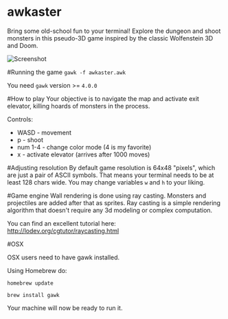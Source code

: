 # awkaster
Bring some old-school fun to your terminal! Explore the dungeon and shoot monsters in this pseudo-3D game inspired by the classic Wolfenstein 3D and Doom.

![Screenshot](screenshot.png)

#Running the game
`gawk -f awkaster.awk`

You need `gawk` version >= `4.0.0`

#How to play
Your objective is to navigate the map and activate exit elevator, killing hoards of monsters in the process.

Controls:
* WASD - movement
* p - shoot
* num 1-4 - change color mode (4 is my favorite)
* x - activate elevator (arrives after 1000 moves)

#Adjusting resolution
By default game resolution is 64x48 "pixels", which are just a pair of ASCII symbols. That means your terminal needs to be at least 128 chars wide. You may change variables `w` and `h` to your liking.

#Game engine
Wall rendering is done using ray casting. Monsters and projectiles are added after that as sprites.
Ray casting is a simple rendering algorithm that doesn't require any 3d modeling or complex computation.

You can find an excellent tutorial here:
http://lodev.org/cgtutor/raycasting.html

#OSX

OSX users need to have gawk installed.

Using Homebrew do:

    homebrew update
	
	brew install gawk

Your machine will now be ready to run it.
